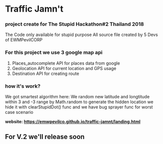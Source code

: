 # Traffic Jamn't
### project create  for The Stupid Hackathon#2 Thailand 2018
The Code only available for stupid purpose 
All source file created by 5 Devs of EWMPevilCORP

### For this project we use 3 google map api 
1. Places_autocomplete API for places data from google
2. Geolocation API for current location and GPS usage
3. Destination   API for creating route

### how it's work?
We got smartest algorithm here:
We random new latitude and longtitude within 3 and -3 range by Math.random to generate the hidden location we hide it with clearStupidDot() func and we have bug sprayer func for worst case scenario

**website: https://emwpevilco.github.io/traffic-jamnt/landing.html**

## **For V.2 we'll release soon**
